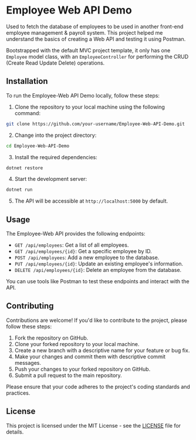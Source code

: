 
# Employee Web API Demo

Used to fetch the database of employees to be used in another front-end employee management & payroll system. This project helped me understand the basics of creating a Web API and testing it using Postman.

Bootstrapped with the default MVC project template, it only has one `Employee` model class, with an `EmployeeController` for performing the CRUD (Create Read Update Delete) operations.

## Installation

To run the Employee-Web API Demo locally, follow these steps:

1. Clone the repository to your local machine using the following command:

```bash
git clone https://github.com/your-username/Employee-Web-API-Demo.git
```

2. Change into the project directory:

```bash
cd Employee-Web-API-Demo
```

3. Install the required dependencies:

```bash
dotnet restore
```

4. Start the development server:

```bash
dotnet run
```

5. The API will be accessible at `http://localhost:5000` by default.

## Usage

The Employee-Web API provides the following endpoints:

- `GET /api/employees`: Get a list of all employees.
- `GET /api/employees/{id}`: Get a specific employee by ID.
- `POST /api/employees`: Add a new employee to the database.
- `PUT /api/employees/{id}`: Update an existing employee's information.
- `DELETE /api/employees/{id}`: Delete an employee from the database.

You can use tools like Postman to test these endpoints and interact with the API.

## Contributing

Contributions are welcome! If you'd like to contribute to the project, please follow these steps:

1. Fork the repository on GitHub.
2. Clone your forked repository to your local machine.
3. Create a new branch with a descriptive name for your feature or bug fix.
4. Make your changes and commit them with descriptive commit messages.
5. Push your changes to your forked repository on GitHub.
6. Submit a pull request to the main repository.

Please ensure that your code adheres to the project's coding standards and practices.

## License

This project is licensed under the MIT License - see the [LICENSE](LICENSE) file for details.
